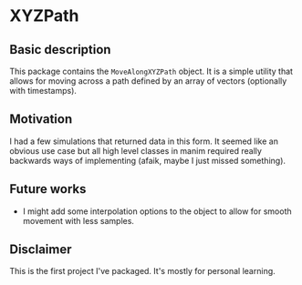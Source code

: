 # XYZPath
## Basic description
This package contains the `MoveAlongXYZPath` object. It is a simple utility that allows for moving across a path defined by an array of vectors (optionally with timestamps).  

## Motivation
I had a few simulations that returned data in this form. It seemed like an obvious use case but all high level classes in manim required really backwards ways of implementing (afaik, maybe I just missed something).

## Future works
- I might add some interpolation options to the object to allow for smooth movement with less samples. 

## Disclaimer
This is the first project I've packaged. It's mostly for personal learning.
